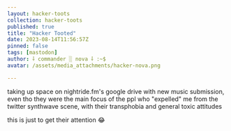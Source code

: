 ```yaml
---
layout: hacker-toots
collection: hacker-toots
published: true
title: "Hacker Tooted"
date: 2023-08-14T11:56:57Z
pinned: false
tags: [mastodon]
author: ⸸ commander ░ nova ⸸ :~$
avatar: /assets/media_attachments/hacker-nova.png

---
```


<p>taking up space on nightride.fm&#39;s google drive with new music submission, even tho they were the main focus of the ppl who &quot;expelled&quot; me from the twitter synthwave scene, with their transphobia and general toxic attitudes </p><p>this is just to get their attention 😂​</p>


